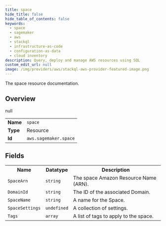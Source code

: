 ```yaml
---
title: space
hide_title: false
hide_table_of_contents: false
keywords:
  - space
  - sagemaker
  - aws
  - stackql
  - infrastructure-as-code
  - configuration-as-data
  - cloud inventory
description: Query, deploy and manage AWS resources using SQL
custom_edit_url: null
image: /img/providers/aws/stackql-aws-provider-featured-image.png
---
```

The space resource documentation.

## Overview
<table><tbody>
<tr><td><b>Name</b></td><td><code>space</code></td></tr>
<tr><td><b>Type</b></td><td>Resource</td></tr>
null
<tr><td><b>Id</b></td><td><code>aws.sagemaker.space</code></td></tr>
</tbody></table>

## Fields
<table><tbody>
<tr><th>Name</th><th>Datatype</th><th>Description</th></tr>
<tr><td><code>SpaceArn</code></td><td><code>string</code></td><td>The space Amazon Resource Name (ARN).</td></tr><tr><td><code>DomainId</code></td><td><code>string</code></td><td>The ID of the associated Domain.</td></tr><tr><td><code>SpaceName</code></td><td><code>string</code></td><td>A name for the Space.</td></tr><tr><td><code>SpaceSettings</code></td><td><code>undefined</code></td><td>A collection of settings.</td></tr><tr><td><code>Tags</code></td><td><code>array</code></td><td>A list of tags to apply to the space.</td></tr>
</tbody></table>